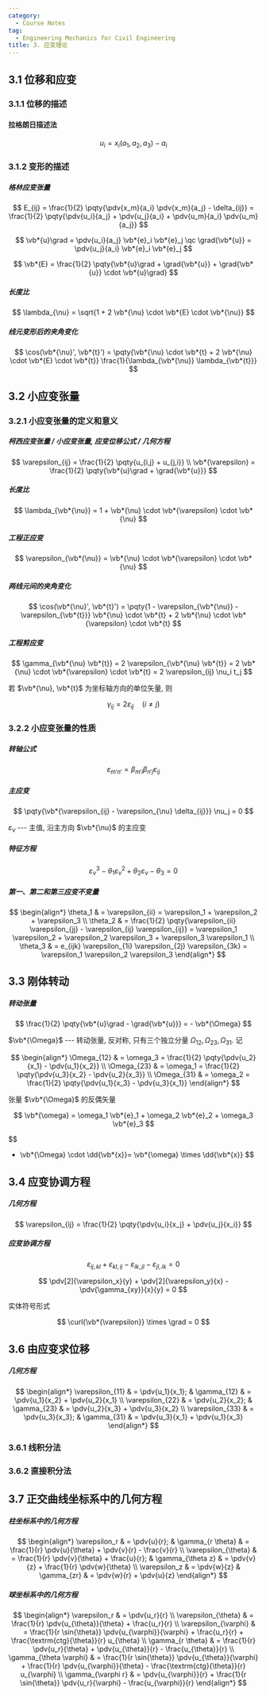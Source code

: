 ```yaml
---
category:
  - Course Notes
tag:
  - Engineering Mechanics for Civil Engineering
title: 3. 应变理论
---
```


## 3.1 位移和应变

### 3.1.1 位移的描述

#### 拉格朗日描述法

$$
u_i = x_i(a_1, a_2, a_3) - a_i
$$

### 3.1.2 变形的描述

##### 格林应变张量

$$
E_{ij}
= \frac{1}{2} \pqty{\pdv{x_m}{a_i} \pdv{x_m}{a_j} - \delta_{ij}}
= \frac{1}{2} \pqty{\pdv{u_i}{a_j} + \pdv{u_j}{a_i} + \pdv{u_m}{a_i} \pdv{u_m}{a_j}}
$$

$$
\vb*{u}\grad = \pdv{u_i}{a_j} \vb*{e}_i \vb*{e}_j \qc
\grad{\vb*{u}} = \pdv{u_j}{a_i} \vb*{e}_i \vb*{e}_j
$$

$$
\vb*{E} = \frac{1}{2} \pqty{\vb*{u}\grad + \grad{\vb*{u}} + \grad{\vb*{u}} \cdot \vb*{u}\grad}
$$

##### 长度比

$$
\lambda_{\nu}
= \sqrt{1 + 2 \vb*{\nu} \cdot \vb*{E} \cdot \vb*{\nu}}
$$

##### 线元变形后的夹角变化

$$
\cos(\vb*{\nu}', \vb*{t}') = \pqty{\vb*{\nu} \cdot \vb*{t} + 2 \vb*{\nu} \cdot \vb*{E} \cdot \vb*{t}} \frac{1}{\lambda_{\vb*{\nu}} \lambda_{\vb*{t}}}
$$

## 3.2 小应变张量

### 3.2.1 小应变张量的定义和意义

##### 柯西应变张量 / 小应变张量, 应变位移公式 / 几何方程

$$
\varepsilon_{ij} = \frac{1}{2} \pqty{u_{i,j} + u_{j,i}} \\
\vb*{\varepsilon} = \frac{1}{2} \pqty{\vb*{u}\grad + \grad{\vb*{u}}}
$$

##### 长度比

$$
\lambda_{\vb*{\nu}} = 1 + \vb*{\nu} \cdot \vb*{\varepsilon} \cdot \vb*{\nu}
$$

##### 工程正应变

$$
\varepsilon_{\vb*{\nu}} = \vb*{\nu} \cdot \vb*{\varepsilon} \cdot \vb*{\nu}
$$

##### 两线元间的夹角变化

$$
\cos(\vb*{\nu}', \vb*{t}') = \pqty{1 - \varepsilon_{\vb*{\nu}} - \varepsilon_{\vb*{t}}} \vb*{\nu} \cdot \vb*{t} + 2 \vb*{\nu} \cdot \vb*{\varepsilon} \cdot \vb*{t}
$$

##### 工程剪应变

$$
\gamma_{\vb*{\nu} \vb*{t}}
= 2 \varepsilon_{\vb*{\nu} \vb*{t}}
= 2 \vb*{\nu} \cdot \vb*{\varepsilon} \cdot \vb*{t}
= 2 \varepsilon_{ij} \nu_i t_j
$$

若 $\vb*{\nu}, \vb*{t}$ 为坐标轴方向的单位矢量, 则

$$
\gamma_{ij} = 2 \varepsilon_{ij} \quad (i \neq j)
$$

### 3.2.2 小应变张量的性质

##### 转轴公式

$$
\varepsilon_{m'n'} = \beta_{m'i} \beta_{n'j} \varepsilon_{ij}
$$

##### 主应变

$$
\pqty{\vb*{\varepsilon_{ij} - \varepsilon_{\nu} \delta_{ij}}} \nu_j = 0
$$

$\varepsilon_{\nu}$ --- 主值, 沿主方向 $\vb*{\nu}$ 的主应变

##### 特征方程

$$
\varepsilon_{\nu}^3 - \theta_1 \varepsilon_{\nu}^2 + \theta_2 \varepsilon_{\nu} - \theta_3 = 0
$$

##### 第一、第二和第三应变不变量

$$
\begin{align*}
  \theta_1
   & = \varepsilon_{ii}
  = \varepsilon_1 + \varepsilon_2 + \varepsilon_3                                               \\
  \theta_2
   & = \frac{1}{2} \pqty{\varepsilon_{ii} \varepsilon_{jj} - \varepsilon_{ij} \varepsilon_{ij}}
  = \varepsilon_1 \varepsilon_2 + \varepsilon_2 \varepsilon_3 + \varepsilon_3 \varepsilon_1     \\
  \theta_3
   & = e_{ijk} \varepsilon_{1i} \varepsilon_{2j} \varepsilon_{3k}
  = \varepsilon_1 \varepsilon_2 \varepsilon_3
\end{align*}
$$

## 3.3 刚体转动

##### 转动张量

$$
\frac{1}{2} \pqty{\vb*{u}\grad - \grad{\vb*{u}}} = - \vb*{\Omega}
$$

$\vb*{\Omega}$ --- 转动张量, 反对称, 只有三个独立分量 $\Omega_{12}, \Omega_{23}, \Omega_{31}$. 记

$$
\begin{align*}
  \Omega_{12} & = \omega_3 = \frac{1}{2} \pqty{\pdv{u_2}{x_1} - \pdv{u_1}{x_2}} \\
  \Omega_{23} & = \omega_1 = \frac{1}{2} \pqty{\pdv{u_3}{x_2} - \pdv{u_2}{x_3}} \\
  \Omega_{31} & = \omega_2 = \frac{1}{2} \pqty{\pdv{u_1}{x_3} - \pdv{u_3}{x_1}}
\end{align*}
$$

张量 $\vb*{\Omega}$ 的反偶矢量

$$
\vb*{\omega} = \omega_1 \vb*{e}_1 + \omega_2 \vb*{e}_2 + \omega_3 \vb*{e}_3
$$

$$
- \vb*{\Omega} \cdot \dd{\vb*{x}}= \vb*{\omega} \times \dd{\vb*{x}}
$$

## 3.4 应变协调方程

##### 几何方程

$$
\varepsilon_{ij} = \frac{1}{2} \pqty{\pdv{u_i}{x_j} + \pdv{u_j}{x_i}}
$$

##### 应变协调方程

$$
\varepsilon_{ij,kl} + \varepsilon_{kl,ij} - \varepsilon_{ik,jl} - \varepsilon_{jl,ik} = 0
$$

$$
\pdv[2]{\varepsilon_x}{y} + \pdv[2]{\varepsilon_y}{x} - \pdv{\gamma_{xy}}{x}{y} = 0
$$

实体符号形式

$$
\curl{\vb*{\varepsilon}} \times \grad = 0
$$

## 3.6 由应变求位移

##### 几何方程

$$
\begin{align*}
  \varepsilon_{11} & = \pdv{u_1}{x_1}; & \gamma_{12} & = \pdv{u_1}{x_2} + \pdv{u_2}{x_1} \\
  \varepsilon_{22} & = \pdv{u_2}{x_2}; & \gamma_{23} & = \pdv{u_2}{x_3} + \pdv{u_3}{x_2} \\
  \varepsilon_{33} & = \pdv{u_3}{x_3}; & \gamma_{31} & = \pdv{u_3}{x_1} + \pdv{u_1}{x_3}
\end{align*}
$$

### 3.6.1 线积分法

### 3.6.2 直接积分法

## 3.7 正交曲线坐标系中的几何方程

##### 柱坐标系中的几何方程

$$
\begin{align*}
  \varepsilon_r        & = \pdv{u}{r};                                            &
  \gamma_{r \theta}    & = \frac{1}{r} \pdv{u}{\theta} + \pdv{v}{r} - \frac{v}{r}   \\
  \varepsilon_{\theta} & = \frac{1}{r} \pdv{v}{\theta} + \frac{u}{r};             &
  \gamma_{\theta z}    & = \pdv{v}{z} + \frac{1}{r} \pdv{w}{\theta}                 \\
  \varepsilon_z        & = \pdv{w}{z}                                             &
  \gamma_{zr}          & = \pdv{w}{r} + \pdv{u}{z}
\end{align*}
$$

##### 球坐标系中的几何方程

$$
\begin{align*}
  \varepsilon_r           & = \pdv{u_r}{r}                                                                                                                            \\
  \varepsilon_{\theta}    & = \frac{1}{r} \pdv{u_{\theta}}{\theta} + \frac{u_r}{r}                                                                                    \\
  \varepsilon_{\varphi}   & = \frac{1}{r \sin{\theta}} \pdv{u_{\varphi}}{\varphi} + \frac{u_r}{r} + \frac{\textrm{ctg}{\theta}}{r} u_{\theta}                         \\
  \gamma_{r \theta}       & = \frac{1}{r} \pdv{u_r}{\theta} + \pdv{u_{\theta}}{r} - \frac{u_{\theta}}{r}                                                              \\
  \gamma_{\theta \varphi} & = \frac{1}{r \sin{\theta}} \pdv{u_{\theta}}{\varphi} + \frac{1}{r} \pdv{u_{\varphi}}{\theta} - \frac{\textrm{ctg}{\theta}}{r} u_{\varphi} \\
  \gamma_{\varphi r}      & = \pdv{u_{\varphi}}{r} + \frac{1}{r \sin{\theta}} \pdv{u_r}{\varphi} - \frac{u_{\varphi}}{r}
\end{align*}
$$
